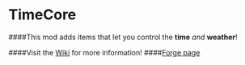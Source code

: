 # TimeCore
####This mod adds items that let you control the **time** *and* **weather**!

####Visit the [Wiki](https://github.com/pokeba/TimeCore/wiki) for more information!
####[Forge page](https://minecraft.curseforge.com/projects/timecore)
